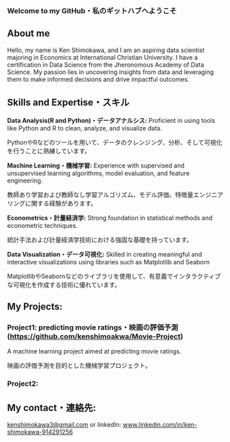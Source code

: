 ### Welcome to my GitHub・私のギットハブへようこそ

## About me
Hello, my name is Ken Shimokawa, and I am an aspiring data scientist majoring in Economics at International Christian University. I have a certification in Data Science from the Jheronomous Academy of Data Science. My passion lies in uncovering insights from data and leveraging them to make informed decisions and drive impactful outcomes.

## Skills and Expertise・スキル

**Data Analysis(R and Python)・データアナルシス:** Proficient in using tools like Python and R to clean, analyze, and visualize data. 

PythonやRなどのツールを用いて、データのクレンジング、分析、そして可視化を行うことに熟練しています。

**Machine Learning・機械学習:** Experience with supervised and unsupervised learning algorithms, model evaluation, and feature engineering.

教師あり学習および教師なし学習アルゴリズム、モデル評価、特徴量エンジニアリングに関する経験があります。

**Econometrics・計量経済学:** Strong foundation in statistical methods and econometric techniques.

統計手法および計量経済学技術における強固な基礎を持っています。

**Data Visualization・データ可視化:** Skilled in creating meaningful and interactive visualizations using libraries such as Matplotlib and Seaborn

MatplotlibやSeabornなどのライブラリを使用して、有意義でインタラクティブな可視化を作成する技術に優れています。

## My Projects:

### Project1: predicting movie ratings・映画の評価予測 (https://github.com/kenshimoakwa/Movie-Project)
A machine learning project aimed at predicting movie ratings.

映画の評価予測を目的とした機械学習プロジェクト。

### Project2: 


## My contact・連絡先:
kenshimokawa3@gmail.com or linkedIn: www.linkedin.com/in/ken-shimokawa-914291256
<!--
**kenshimoakwa/kenshimoakwa** is a ✨ _special_ ✨ repository because its `README.md` (this file) appears on your GitHub profile.

Here are some ideas to get you started:

- 🔭 I’m currently working on ...
- 🌱 I’m currently learning ...
- 👯 I’m looking to collaborate on ...
- 🤔 I’m looking for help with ...
- 💬 Ask me about ...
- 📫 How to reach me: ...
- 😄 Pronouns: ...
- ⚡ Fun fact: ...
-->
